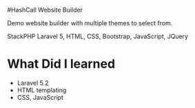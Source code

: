 #HashCall Website Builder
<p>Demo website builder with multiple themes to select from.</p>
<p><span class="span-title">Stack</span><span>PHP Laravel 5, HTML, CSS, Bootstrap, JavaScript, JQuery</span></p>
<h1>What Did I learned</h1>  
<ul>
    <li>Laravel 5.2</li>
    <li>HTML templating</li>
    <li>CSS, JavaScript</li>
</ul>
